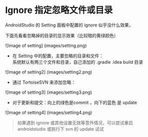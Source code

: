# Ignore 指定忽略文件或目录

AndroidStudio 的 Setting 面板中配置的 ignore 似乎没什么效果，

下面先看看忽略掉的目录的显示效果（比较暗的黄绿颜色）

![Image of setting]
(images/setting.png)

- 在 Setting 中的配置，主要忽略的目录和文件：		
系统默认有两三个文件和目录，自己添加的 .gradle .idea build 目录

![Image of setting2]
(images/setting2.png)

- 通过 TortoiseSVN 来添加忽略：

![Image of setting3]
(images/setting3.png)

- 对于更新和提交：向上的绿色是commit ，向下的蓝色 是 update

![Image of setting4]
(images/setting4.png)

> 如果遇到 ignore 或其他设置无效等意外情况，可以尝试重启 androidstudio 或执行下 svn 的 update 试试







